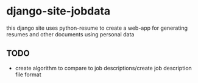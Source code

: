 # django-site-jobdata

this django site uses python-resume to create a web-app for generating resumes and other documents using personal data

## TODO

- create algorithm to compare to job descriptions/create job description file format

